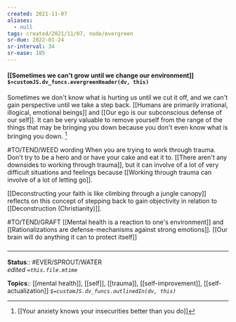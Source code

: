 ```yaml
---
created: 2021-11-07 
aliases:
  - null
tags: created/2021/11/07, node/evergreen
sr-due: 2022-01-24
sr-interval: 34
sr-ease: 185
---
```


#### [[Sometimes we can't grow until we change our environment]] `$=customJS.dv_funcs.evergreenHeader(dv, this)`

Sometimes we don't know what is hurting us until we cut it off, and we can't gain perspective until we take a step back. [[Humans are primarily irrational, illogical, emotional beings]] and [[Our ego is our subconscious defense of our self]]. It can be very valuable to remove yourself from the range of the things that may be bringing you down because you don't even know what is bringing you down. [^1] 

[^1]: [[Your anxiety knows your insecurities better than you do]]

#TO/TEND/WEED wording
When you are trying to work through trauma. Don't try to be a hero and or have your cake and eat it to. [[There aren't any downsides to working through trauma]], but it can involve of a lot of very difficult situations and feelings because [[Working through trauma can involve of a lot of letting go]]. 

[[Deconstructing your faith is like climbing through a jungle canopy]] reflects on this concept of stepping back to gain objectivity in relation to [[Deconstruction (Christianity)]]. 

#TO/TEND/GRAFT [[Mental health is a reaction to one's environment]] and [[Rationalizations are defense-mechanisms against strong emotions]]. [[Our brain will do anything it can to protect itself]]
### <hr class="footnote"/>

**Status**:: #EVER/SPROUT/WATER  
*edited `=this.file.mtime`*

**Topics**:: [[mental health]], [[self]], [[trauma]], [[self-improvement]], [[self-actualization]]
*`$=customJS.dv_funcs.outlinedIn(dv, this)`*
